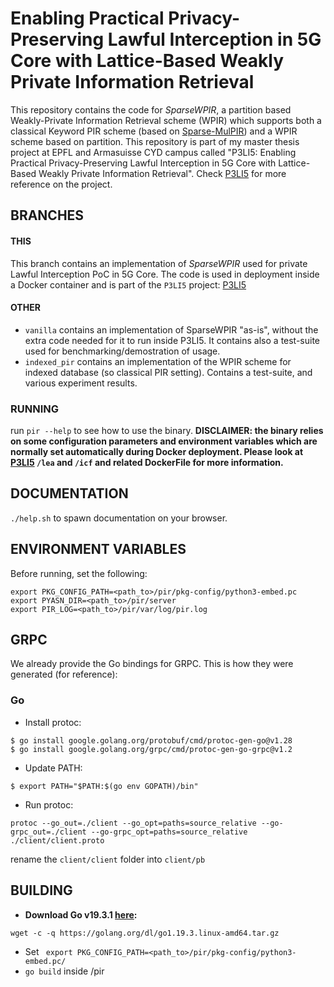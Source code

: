 # Enabling Practical Privacy-Preserving Lawful Interception in 5G Core with Lattice-Based Weakly Private Information Retrieval

This repository contains the code for *SparseWPIR*, a partition based Weakly-Private Information Retrieval scheme (WPIR) which
supports both a classical Keyword PIR scheme (based on [Sparse-MulPIR](https://eprint.iacr.org/2019/1483)) and a WPIR scheme based on partition.
This repository is part of my master thesis project at EPFL and Armasuisse CYD campus called "P3LI5: Enabling Practical Privacy-Preserving Lawful Interception in 5G Core with Lattice-Based Weakly Private Information Retrieval". Check [P3LI5](https://github.com/intx4/P3LI5) for more reference on the project.

## BRANCHES

#### THIS
This branch contains an implementation of *SparseWPIR* used for private Lawful Interception PoC in 5G Core.
The code is used in deployment inside a Docker container and is part of the ```P3LI5``` project: [P3LI5](https://github.com/intx4/P3LI5)

#### OTHER
- ```vanilla``` contains an implementation of SparseWPIR "as-is", without the extra code needed for it
to run inside P3LI5. It contains also a test-suite used for benchmarking/demostration of usage.
- ```indexed_pir``` contains an implementation of the WPIR scheme for indexed database (so classical PIR setting).
Contains a test-suite, and various experiment results.
### RUNNING
run ```pir --help``` to see how to use the binary. **DISCLAIMER: the binary relies on some configuration parameters and environment variables
which are normally set automatically during Docker deployment. Please look at [P3LI5](https://github.com/intx4/P3LI5) ```/lea``` and ```/icf``` and related DockerFile for more information.**
## DOCUMENTATION
```./help.sh``` to spawn documentation on your browser.
## ENVIRONMENT VARIABLES
Before running, set the following:
```
export PKG_CONFIG_PATH=<path_to>/pir/pkg-config/python3-embed.pc
export PYASN_DIR=<path_to>/pir/server
export PIR_LOG=<path_to>/pir/var/log/pir.log
```

## GRPC
We already provide the Go bindings for GRPC.
This is how they were generated (for reference):
### Go

-   Install protoc:
```
$ go install google.golang.org/protobuf/cmd/protoc-gen-go@v1.28
$ go install google.golang.org/grpc/cmd/protoc-gen-go-grpc@v1.2
```
-  Update PATH:
```
$ export PATH="$PATH:$(go env GOPATH)/bin"
```
- Run protoc:
```
protoc --go_out=./client --go_opt=paths=source_relative --go-grpc_out=./client --go-grpc_opt=paths=source_relative ./client/client.proto
```
rename the ```client/client``` folder into ```client/pb```

## BUILDING
- **Download Go v19.3.1 [here](https://go.dev/doc/install):**
``` 
wget -c -q https://golang.org/dl/go1.19.3.linux-amd64.tar.gz
```
- Set ``` export PKG_CONFIG_PATH=<path_to>/pir/pkg-config/python3-embed.pc/```
- ```go build``` inside /pir
